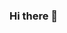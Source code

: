 ### Hi there 👋

<!--
**biminkoju/biminkoju** is a ✨ _special_ ✨ repository because its `README.md` (this file) appears on your GitHub profile.

Here are some ideas to get you started:

- 🔭 I’m currently working on : your mom  ...
- 🌱 I’m currently learning: c++ ...
- 🤔 I’m looking for help with : life ...
- 📫 How to reach me: discord: `dragen#2848`...
- 😄 Pronouns: he/him...
- ⚡ Fun fact: i did your mom last night...
-->
